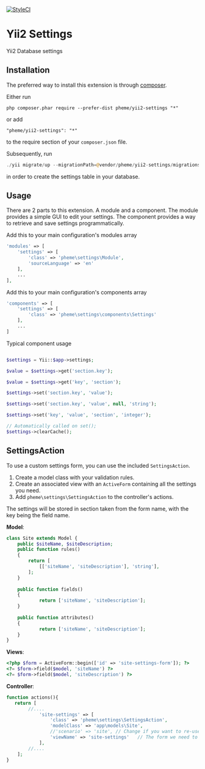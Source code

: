 [![StyleCI](https://styleci.io/repos/99540308/shield?branch=master)](https://styleci.io/repos/99540308)

Yii2 Settings
=============
Yii2 Database settings

Installation
------------

The preferred way to install this extension is through [composer](http://getcomposer.org/download/).

Either run

```
php composer.phar require --prefer-dist pheme/yii2-settings "*"
```

or add

```
"pheme/yii2-settings": "*"
```

to the require section of your `composer.json` file.

Subsequently, run

```php
./yii migrate/up --migrationPath=@vendor/pheme/yii2-settings/migrations
```

in order to create the settings table in your database.


Usage
-----

There are 2 parts to this extension. A module and a component.
The module provides a simple GUI to edit your settings.
The component provides a way to retrieve and save settings programmatically.

Add this to your main configuration's modules array

```php
'modules' => [
    'settings' => [
        'class' => 'pheme\settings\Module',
        'sourceLanguage' => 'en'
    ],
    ...
],
```

Add this to your main configuration's components array

```php
'components' => [
    'settings' => [
        'class' => 'pheme\settings\components\Settings'
    ],
    ...
]
```

Typical component usage

```php

$settings = Yii::$app->settings;

$value = $settings->get('section.key');

$value = $settings->get('key', 'section');

$settings->set('section.key', 'value');

$settings->set('section.key', 'value', null, 'string');

$settings->set('key', 'value', 'section', 'integer');

// Automatically called on set();
$settings->clearCache();

```

SettingsAction
-----

To use a custom settings form, you can use the included `SettingsAction`.

1. Create a model class with your validation rules.
2. Create an associated view with an `ActiveForm` containing all the settings you need.
3. Add `pheme\settings\SettingsAction` to the controller's actions.

The settings will be stored in section taken from the form name, with the key being the field name.

__Model__:

```php
class Site extends Model {
	public $siteName, $siteDescription;
	public function rules()
	{
		return [
			[['siteName', 'siteDescription'], 'string'],
		];
	}
	
	public function fields()
	{
	        return ['siteName', 'siteDescription'];
	}
	
	public function attributes()
	{
	        return ['siteName', 'siteDescription'];
	}
}
```
__Views__:
```php
<?php $form = ActiveForm::begin(['id' => 'site-settings-form']); ?>
<?= $form->field($model, 'siteName') ?>
<?= $form->field($model, 'siteDescription') ?>
```
__Controller__:
```php
function actions(){
   return [
   		//....
            'site-settings' => [
                'class' => 'pheme\settings\SettingsAction',
                'modelClass' => 'app\models\Site',
                //'scenario' => 'site',	// Change if you want to re-use the model for multiple setting form.
                'viewName' => 'site-settings'	// The form we need to render
            ],
        //....
    ];
}
```
